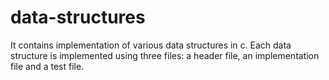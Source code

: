 # data-structures
It contains implementation of various data structures in c. Each data structure is implemented using three files: a header file, an implementation file and a test file.
